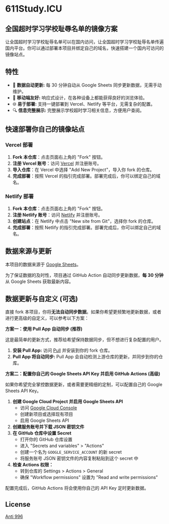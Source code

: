 # 611Study.ICU

## 全国超时学习学校耻辱名单的镜像方案

让全国超时学习学校耻辱名单可以在国内访问，让全国超时学习学校耻辱名单传遍国内平台。你可以通过部署本项目并绑定自己的域名，快速搭建一个国内可访问的镜像站点。

## 特性

- 🔄 **数据自动更新:** 每 30 分钟自动从 Google Sheets 同步更新数据，无需手动维护。
- 📱 **移动端友好:** 响应式设计，在各种设备上都能获得良好的浏览体验。
- 🌐 **易于部署:** 支持一键部署到 Vercel、Netlify 等平台，无需复杂的配置。
- 🔍 **信息完整展示:** 完整展示学校超时学习相关信息，方便用户查阅。

## 快速部署你自己的镜像站点

### Vercel 部署

1. **Fork 本仓库**：点击页面右上角的 "Fork" 按钮。
2. **注册 Vercel 账号**：访问 [Vercel](https://vercel.com) 并注册账号。
3. **导入仓库**：在 Vercel 中选择 "Add New Project"，导入你 fork 的仓库。
4. **完成部署**：按照 Vercel 的指引完成部署。部署完成后，你可以绑定自己的域名。

### Netlify 部署

1. **Fork 本仓库**：点击页面右上角的 "Fork" 按钮。
2. **注册 Netlify 账号**：访问 [Netlify](https://netlify.com) 并注册账号。
3. **创建站点**：在 Netlify 中点击 "New site from Git"，选择你 fork 的仓库。
4. **完成部署**：按照 Netlify 的指引完成部署。部署完成后，你可以绑定自己的域名。

## 数据来源与更新

本项目的数据来源于 [Google Sheets](https://docs.google.com/spreadsheets/d/1P48quxwMv9XsYQhXjLOvTRRq8tt3ahJnkbXo4VCxjLc/edit?gid=1615412834)。

为了保证数据的及时性，项目通过 GitHub Action 自动同步更新数据，**每 30 分钟** 从 Google Sheets 获取最新内容。

## 数据更新与自定义 (可选)

直接 fork 本项目，你将**无法自动同步数据**。如果你希望更频繁地更新数据，或者进行更高级的自定义，可以参考以下方案：

**方案一：使用 Pull App 自动同步 (推荐)**

这是最简单的更新方式，推荐给希望保持数据同步，但不想进行复杂配置的用户。

1. **安装 Pull App:**  访问 [Pull](https://github.com/apps/pull) 并安装到你的 fork 仓库。
2. **Pull App 将自动同步:** Pull App 会自动检测上游仓库的更新，并同步到你的仓库。

**方案二：配置你自己的 Google Sheets API Key 并启用 GitHub Actions (高级)**

如果你希望完全掌控数据更新，或者需要更精细的定制，可以配置自己的 Google Sheets API Key。

1. **创建 Google Cloud Project 并启用 Google Sheets API**
   - 访问 [Google Cloud Console](https://console.cloud.google.com/)
   - 创建新项目或选择现有项目
   - 启用 Google Sheets API
2. **创建服务账号并下载 JSON 密钥文件**
3. **在 GitHub 仓库中设置 Secret**
   - 打开你的 GitHub 仓库设置
   - 进入 "Secrets and variables" > "Actions"
   - 创建一个名为 `GOOGLE_SERVICE_ACCOUNT` 的新 secret
   - 将服务账号 JSON 密钥文件的内容复制粘贴到这个 secret 中
4. **检查 Actions 权限：**
   - 转到仓库的 Settings > Actions > General
   - 确保 "Workflow permissions" 设置为 "Read and write permissions"

配置完成后，GitHub Actions 将会使用你自己的 API Key 定时更新数据。

## License

[Anti 996](LICENSE)